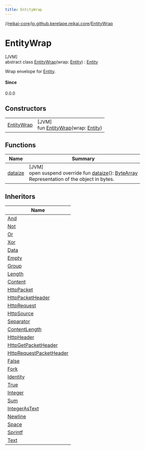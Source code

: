 ```yaml
---
title: EntityWrap
---
```

//[reikai-core](../../../index.html)/[io.github.kerelape.reikai.core](../index.html)/[EntityWrap](index.html)



# EntityWrap



[JVM]\
abstract class [EntityWrap](index.html)(wrap: [Entity](../-entity/index.html)) : [Entity](../-entity/index.html)

Wrap envelope for [Entity](../-entity/index.html).



#### Since



0.0.0



## Constructors


| | |
|---|---|
| [EntityWrap](-entity-wrap.html) | [JVM]<br>fun [EntityWrap](-entity-wrap.html)(wrap: [Entity](../-entity/index.html)) |


## Functions


| Name | Summary |
|---|---|
| [dataize](../-entity/dataize.html) | [JVM]<br>open suspend override fun [dataize](../-entity/dataize.html)(): [ByteArray](https://kotlinlang.org/api/latest/jvm/stdlib/kotlin/-byte-array/index.html)<br>Representation of the object in bytes. |


## Inheritors


| Name |
|---|
| [And](../../io.github.kerelape.reikai.binary/-and/index.html) |
| [Not](../../io.github.kerelape.reikai.binary/-not/index.html) |
| [Or](../../io.github.kerelape.reikai.binary/-or/index.html) |
| [Xor](../../io.github.kerelape.reikai.binary/-xor/index.html) |
| [Data](../-data/index.html) |
| [Empty](../-empty/index.html) |
| [Group](../-group/index.html) |
| [Length](../-length/index.html) |
| [Content](../../io.github.kerelape.reikai.io/-content/index.html) |
| [HttpPacket](../../io.github.kerelape.reikai.io.network.http/-http-packet/index.html) |
| [HttpPacketHeader](../../io.github.kerelape.reikai.io.network.http/-http-packet-header/index.html) |
| [HttpRequest](../../io.github.kerelape.reikai.io.network.http/-http-request/index.html) |
| [HttpSource](../../io.github.kerelape.reikai.io.network.http/-http-source/index.html) |
| [Separator](../../io.github.kerelape.reikai.io.network.http/-separator/index.html) |
| [ContentLength](../../io.github.kerelape.reikai.io.network.http.headers/-content-length/index.html) |
| [HttpHeader](../../io.github.kerelape.reikai.io.network.http.headers/-http-header/index.html) |
| [HttpGetPacketHeader](../../io.github.kerelape.reikai.io.network.http.request/-http-get-packet-header/index.html) |
| [HttpRequestPacketHeader](../../io.github.kerelape.reikai.io.network.http.request/-http-request-packet-header/index.html) |
| [False](../../io.github.kerelape.reikai.logic/-false/index.html) |
| [Fork](../../io.github.kerelape.reikai.logic/-fork/index.html) |
| [Identity](../../io.github.kerelape.reikai.logic/-identity/index.html) |
| [True](../../io.github.kerelape.reikai.logic/-true/index.html) |
| [Integer](../../io.github.kerelape.reikai.math.strict/-integer/index.html) |
| [Sum](../../io.github.kerelape.reikai.math.strict/-sum/index.html) |
| [IntegerAsText](../../io.github.kerelape.reikai.text/-integer-as-text/index.html) |
| [Newline](../../io.github.kerelape.reikai.text/-newline/index.html) |
| [Space](../../io.github.kerelape.reikai.text/-space/index.html) |
| [Sprintf](../../io.github.kerelape.reikai.text/-sprintf/index.html) |
| [Text](../../io.github.kerelape.reikai.text/-text/index.html) |

